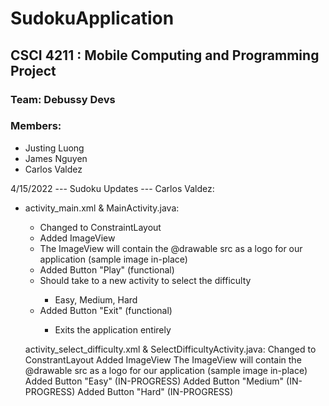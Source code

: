 # SudokuApplication
## CSCI 4211 : Mobile Computing and Programming Project
### Team: Debussy Devs
### Members:
* Justing Luong
* James Nguyen
* Carlos Valdez


4/15/2022 --- Sudoku Updates --- Carlos Valdez:<br>
<ul>
<li>activity_main.xml & MainActivity.java:</li>
    <ul>
        <li>Changed to ConstraintLayout</li>
        <li>Added ImageView</li>
        <li>The ImageView will contain the @drawable src as a logo for our application (sample image in-place)</li>
        <li>Added Button "Play" (functional)</li>
        <li>Should take to a new activity to select the difficulty</li>
        <ul>
            <li>Easy, Medium, Hard</li>
        </ul>
        <li>Added Button "Exit" (functional)</li>
        <ul>
            <li>Exits the application entirely</li>
        </ul>
    </ul>

activity_select_difficulty.xml & SelectDifficultyActivity.java:
    Changed to ConstrantLayout
    Added ImageView
        The ImageView will contain the @drawable src as a logo for our application (sample image in-place)
    Added Button "Easy"   (IN-PROGRESS)
    Added Button "Medium" (IN-PROGRESS)
    Added Button "Hard"   (IN-PROGRESS)
</ul>
  
